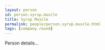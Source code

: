 ```yaml
---
layout: person
id: person.syrup.muscle
title: Syrup Muscle
permalink: people/person.syrup.muscle.html
tags: [company.round]
---
```


Person details...